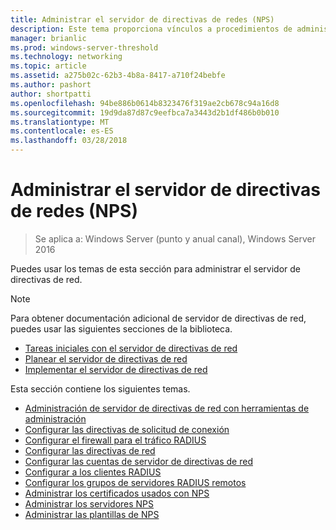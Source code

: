 ```yaml
---
title: Administrar el servidor de directivas de redes (NPS)
description: Este tema proporciona vínculos a procedimientos de administración de servidor de directivas de red en Windows Server 2016 e incluye vínculos a instrucciones adicionales sobre NPS.
manager: brianlic
ms.prod: windows-server-threshold
ms.technology: networking
ms.topic: article
ms.assetid: a275b02c-62b3-4b8a-8417-a710f24bebfe
ms.author: pashort
author: shortpatti
ms.openlocfilehash: 94be886b0614b8323476f319ae2cb678c94a16d8
ms.sourcegitcommit: 19d9da87d87c9eefbca7a3443d2b1df486b0b010
ms.translationtype: MT
ms.contentlocale: es-ES
ms.lasthandoff: 03/28/2018
---
```

# <a name="manage-network-policy-server-nps"></a>Administrar el servidor de directivas de redes (NPS)

>Se aplica a: Windows Server (punto y anual canal), Windows Server 2016

Puedes usar los temas de esta sección para administrar el servidor de directivas de red.  
  
>[!NOTE]
>Para obtener documentación adicional de servidor de directivas de red, puedes usar las siguientes secciones de la biblioteca.  
>- [Tareas iniciales con el servidor de directivas de red](nps-getstart-top.md)
>- [Planear el servidor de directivas de red](nps-plan-top.md)
>- [Implementar el servidor de directivas de red](nps-deploy.md)  
  
Esta sección contiene los siguientes temas.  
  
- [Administración de servidor de directivas de red con herramientas de administración](nps-admintools.md)
- [Configurar las directivas de solicitud de conexión](nps-crp-configure.md)
- [Configurar el firewall para el tráfico RADIUS](nps-firewalls-configure.md)
- [Configurar las directivas de red](nps-np-configure.md)
- [Configurar las cuentas de servidor de directivas de red](nps-accounting-configure.md)
- [Configurar a los clientes RADIUS](nps-radius-clients-configure.md)
- [Configurar los grupos de servidores RADIUS remotos](nps-crp-rrsg-configure.md)
- [Administrar los certificados usados con NPS](nps-manage-certificates.md)
- [Administrar los servidores NPS](nps-manage-servers.md)
- [Administrar las plantillas de NPS](nps-manage-templates.md)

